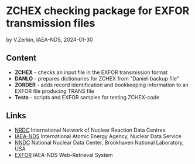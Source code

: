 # ZCHEX checking package for EXFOR transmission files
by V.Zerkin, IAEA-NDS, 2024-01-30

## Content

- **ZCHEX** - checks an input file in the EXFOR transmission format
- **DANLO** - prepares dictionaries for ZCHEX from "Daniel-backup file"
- **ZORDER** - adds record identification and bookkeeping information to an EXFOR file producing TRANS file
- **Tests** - scripts and EXFOR samples for testing ZCHEX-code

## Links

* [NRDC](https://nds.iaea.org/nrdc/) International Network of Nuclear Reaction Data Centres 
* [IAEA-NDS](https://nds.iaea.org/) International Atomic Energy Agency, Nuclear Data Service 
* [NNDC](https://www.nndc.bnl.gov/) National Nuclear Data Center, Brookhaven National Laboratory, USA 
* [EXFOR](https://nds.iaea.org/exfor/) IAEA-NDS Web-Retrieval System 
